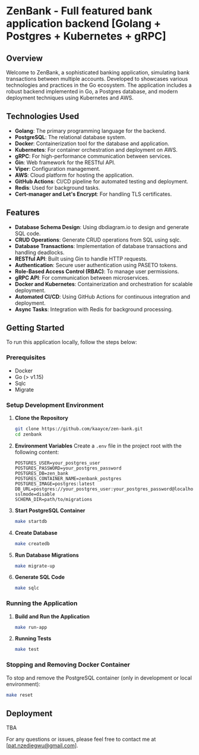 # ZenBank - Full featured bank application backend [Golang + Postgres + Kubernetes + gRPC]

## Overview
Welcome to ZenBank, a sophisticated banking application, simulating bank transactions between multiple accounts. Developed to showcases various technologies and practices in the Go ecosystem. The application includes a robust backend implemented in Go, a Postgres database, and modern deployment techniques using Kubernetes and AWS.

## Technologies Used
- **Golang**: The primary programming language for the backend.
- **PostgreSQL**: The relational database system.
- **Docker**: Containerization tool for the database and application.
- **Kubernetes**: For container orchestration and deployment on AWS.
- **gRPC**: For high-performance communication between services.
- **Gin**: Web framework for the RESTful API.
- **Viper**: Configuration management.
- **AWS**: Cloud platform for hosting the application.
- **GitHub Actions**: CI/CD pipeline for automated testing and deployment.
- **Redis**: Used for background tasks.
- **Cert-manager and Let's Encrypt**: For handling TLS certificates.

## Features
- **Database Schema Design**: Using dbdiagram.io to design and generate SQL code.
- **CRUD Operations**: Generate CRUD operations from SQL using sqlc.
- **Database Transactions**: Implementation of database transactions and handling deadlocks.
- **RESTful API**: Built using Gin to handle HTTP requests.
- **Authentication**: Secure user authentication using PASETO tokens.
- **Role-Based Access Control (RBAC)**: To manage user permissions.
- **gRPC API**: For communication between microservices.
- **Docker and Kubernetes**: Containerization and orchestration for scalable deployment.
- **Automated CI/CD**: Using GitHub Actions for continuous integration and deployment.
- **Async Tasks**: Integration with Redis for background processing.

## Getting Started
To run this application locally, follow the steps below:

### Prerequisites
- Docker
- Go (> v1.15)
- Sqlc
- Migrate

### Setup Development Environment
1. **Clone the Repository**
   ```sh
   git clone https://github.com/kaayce/zen-bank.git
   cd zenbank
   ```

2. **Environment Variables**
   Create a `.env` file in the project root with the following content:
   ```env
   POSTGRES_USER=your_postgres_user
   POSTGRES_PASSWORD=your_postgres_password
   POSTGRES_DB=zen_bank
   POSTGRES_CONTAINER_NAME=zenbank_postgres
   POSTGRES_IMAGE=postgres:latest
   DB_URL=postgres://your_postgres_user:your_postgres_password@localhost:5434/zen_bank?sslmode=disable
   SCHEMA_DIR=path/to/migrations
   ```

3. **Start PostgreSQL Container**
   ```sh
   make startdb
   ```

4. **Create Database**
   ```sh
   make createdb
   ```

5. **Run Database Migrations**
   ```sh
   make migrate-up
   ```

6. **Generate SQL Code**
   ```sh
   make sqlc
   ```

### Running the Application
1. **Build and Run the Application**
   ```sh
   make run-app
   ```

2. **Running Tests**
   ```sh
   make test
   ```

### Stopping and Removing Docker Container
To stop and remove the PostgreSQL container (only in development or local environment):
```sh
make reset
```

## Deployment
TBA

For any questions or issues, please feel free to contact me at [pat.nzediegwu@gmail.com].